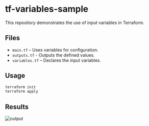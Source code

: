 # tf-variables-sample

This repository demonstrates the use of input variables in Terraform.

## Files
- `main.tf` – Uses variables for configuration.
- `outputs.tf` - Outputs the defined values.
- `variables.tf` – Declares the input variables.

## Usage

```bash
terraform init
terraform apply
```

## Results
![output](https://github.com/mahimasharu2208/tf-null-provider-sample/blob/main/outputs/variable.png)
